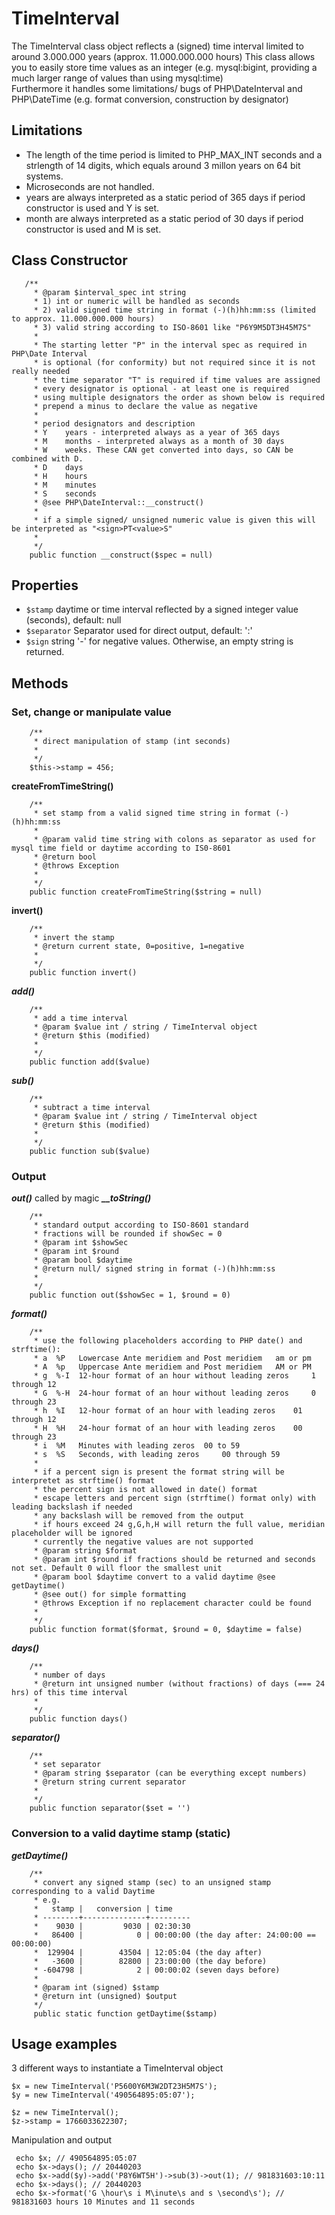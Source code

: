 TimeInterval
============

The TimeInterval class object reflects a (signed) time interval limited to around 3.000.000 years (approx. 11.000.000.000 hours) 
This class allows you to easily store time values as an integer (e.g. mysql:bigint, providing a much larger range of values than using mysql:time)  
Furthermore it handles some limitations/ bugs of PHP\DateInterval and PHP\DateTime (e.g. format conversion, construction by designator)

## Limitations
+ The length of the time period is limited to PHP_MAX_INT seconds and a strlength of 14 digits, which equals around 3 millon years on 64 bit systems.
+ Microseconds are not handled.
+ years are always interpreted as a static period of 365 days if period constructor is used and Y is set.
+ month are always interpreted as a static period of 30 days if period constructor is used and M is set.

## Class Constructor

```
   /**
     * @param $interval_spec int string
     * 1) int or numeric will be handled as seconds
     * 2) valid signed time string in format (-)(h)hh:mm:ss (limited to approx. 11.000.000.000 hours)
     * 3) valid string according to ISO-8601 like "P6Y9M5DT3H45M7S"
     * 
     * The starting letter "P" in the interval spec as required in PHP\Date Interval
     * is optional (for conformity) but not required since it is not really needed
     * the time separator "T" is required if time values are assigned
     * every designator is optional - at least one is required
     * using multiple designators the order as shown below is required
     * prepend a minus to declare the value as negative
     *
     * period designators and description
     * Y    years - interpreted always as a year of 365 days
     * M    months - interpreted always as a month of 30 days
     * W    weeks. These CAN get converted into days, so CAN be combined with D.
     * D    days
     * H    hours
     * M    minutes
     * S    seconds
     * @see PHP\DateInterval::__construct()
     *
     * if a simple signed/ unsigned numeric value is given this will be interpreted as "<sign>PT<value>S"
     * 
     */
    public function __construct($spec = null)

```

## Properties

+ `$stamp` daytime or time interval reflected by a signed integer value (seconds), default: null
+ `$separator` Separator used for direct output, default: ':'
+ `$sign` string '-' for negative values. Otherwise, an empty string is returned.

## Methods

### Set, change or manipulate value

``` 
    /**
     * direct manipulation of stamp (int seconds)
     *
     */
	$this->stamp = 456;
```

**createFromTimeString()**
 
```
    /**
     * set stamp from a valid signed time string in format (-)(h)hh:mm:ss
     * 
     * @param valid time string with colons as separator as used for mysql time field or daytime according to IS0-8601
     * @return bool
     * @throws Exception
     *
     */
    public function createFromTimeString($string = null)
```

**invert()**

```
    /** 
     * invert the stamp
     * @return current state, 0=positive, 1=negative
     *
     */
    public function invert()
```

***add()***

```  
    /** 
     * add a time interval
     * @param $value int / string / TimeInterval object
     * @return $this (modified)
     *
     */
    public function add($value)
```

***sub()***

```    
    /** 
     * subtract a time interval
     * @param $value int / string / TimeInterval object
     * @return $this (modified)
     *
     */
    public function sub($value)  
```

### Output 
***out()*** called by magic ***__toString()***

```
    /** 
     * standard output according to ISO-8601 standard
     * fractions will be rounded if showSec = 0
     * @param int $showSec
     * @param int $round
     * @param bool $daytime
     * @return null/ signed string in format (-)(h)hh:mm:ss
     * 
     */
    public function out($showSec = 1, $round = 0)
```

***format()***

```
    /** 
     * use the following placeholders according to PHP date() and strftime():
     * a  %P   Lowercase Ante meridiem and Post meridiem   am or pm
     * A  %p   Uppercase Ante meridiem and Post meridiem   AM or PM
     * g  %-I  12-hour format of an hour without leading zeros     1 through 12
     * G  %-H  24-hour format of an hour without leading zeros     0 through 23
     * h  %I   12-hour format of an hour with leading zeros    01 through 12
     * H  %H   24-hour format of an hour with leading zeros    00 through 23
     * i  %M   Minutes with leading zeros  00 to 59
     * s  %S   Seconds, with leading zeros     00 through 59
     *
     * if a percent sign is present the format string will be interpretet as strftime() format
     * the percent sign is not allowed in date() format
     * escape letters and percent sign (strftime() format only) with leading backslash if needed
     * any backslash will be removed from the output
     * if hours exceed 24 g,G,h,H will return the full value, meridian placeholder will be ignored
     * currently the negative values are not supported
     * @param string $format
     * @param int $round if fractions should be returned and seconds not set. Default 0 will floor the smallest unit
     * @param bool $daytime convert to a valid daytime @see getDaytime()
     * @see out() for simple formatting
     * @throws Exception if no replacement character could be found
     * 
     */
    public function format($format, $round = 0, $daytime = false)
```

***days()***

```
    /** 
     * number of days
     * @return int unsigned number (without fractions) of days (=== 24 hrs) of this time interval
     *
     */
    public function days()
```

***separator()***

```
    /** 
     * set separator
     * @param string $separator (can be everything except numbers)
     * @return string current separator
     *
     */
    public function separator($set = '')
```

### Conversion to a valid daytime stamp (static)

***getDaytime()***

```
    /** 
     * convert any signed stamp (sec) to an unsigned stamp corresponding to a valid Daytime
     * e.g.
     *   stamp |   conversion | time
     * --------+--------------+---------
     *    9030 |         9030 | 02:30:30
     *   86400 |            0 | 00:00:00 (the day after: 24:00:00 == 00:00:00)
     *  129904 |        43504 | 12:05:04 (the day after)
     *   -3600 |        82800 | 23:00:00 (the day before)
     * -604798 |            2 | 00:00:02 (seven days before)
     *
     * @param int (signed) $stamp
     * @return int (unsigned) $output
     */
     public static function getDaytime($stamp)
```

## Usage examples

3 different ways to instantiate a TimeInterval object
  
```
$x = new TimeInterval('P5600Y6M3W2DT23H5M7S');
$y = new TimeInterval('490564895:05:07');

$z = new TimeInterval();
$z->stamp = 1766033622307;
```

Manipulation and output  

```
 echo $x; // 490564895:05:07
 echo $x->days(); // 20440203
 echo $x->add($y)->add('P8Y6WT5H')->sub(3)->out(1); // 981831603:10:11
 echo $x->days(); // 20440203
 echo $x->format('G \hour\s i M\inute\s and s \second\s'); // 981831603 hours 10 Minutes and 11 seconds
```




